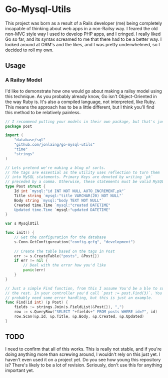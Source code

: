# Go-Mysql-Utils

This project was born as a result of a Rails developer (me) being completely incapable of thinking about web apps in a non-Railsy way. I feared the old non-MVC style way I used to develop PHP apps, and I cringed. I really liked Go so far, and its syntax screamed to me that there had to be a better way. I looked around at ORM's and the likes, and I was pretty underwhelmed, so I decided to roll my own.

## Usage

### A Railsy Model

I'd like to demonstrate how one would go about making a railsy model using this technique. As you probably already know, Go isn't Object-Oriented in the way Ruby is. It's also a compiled language, not interpreted, like Ruby. This means the approach has to be a little different, but I think you'll find this method to be relatively painless.

```go
// I recommend putting your models in their own package, but that's just me
package post

import (
	"database/sql"
	"github.com/jonlaing/go-mysql-utils"
	"time"
	"strings"
)

// Lets pretend we're making a blog of sorts.
// The tags are essential as the utility uses reflection to turn them
// into MySQL statements. Primary Keys are denoted by writing `pk` 
// preceded by a comma. Otherwise, these statements must be valid MySQL.
type Post struct {
	Id int `mysql:"id INT NOT NULL AUTO_INCREMENT,pk"`
	Title string `mysql:"title VARCHAR(20) NOT NULL"`
	Body string `mysql:"body TEXT NOT NULL"`
	Created time.Time `mysql:"created DATETIME"
	Updated time.Time `mysql:"updated DATETIME"
}

var s MysqlUtil

func init() {
	// Get the configuration for the database
	s.Conn.GetConfigureation("config.gcfg", "development")	
	
	// Create the table based on the tags in Post
	err := s.CreateTable("posts", &Post{})
	if err != nil {
		// Deal with the error how you'd like
		panic(err)
	}
}

// Just a simple Find function, from this I assume You'd be a ble to surmise
// the rest. In your controller you'd call `post := post.Find(3)`. You'd also
// probably need some error handling, but this is just an example.
func Find(id int) (p Post) {
	fields := strings.Join(s.FieldList(&Post{}), ",")
	row := s.QueryRow("SELECT "+fields+" FROM posts WHERE id=?", id)
	row.Scan(&p.Id, &p.Title, &p.Body, &p.Created, &p.Updated)
}
```

## TODO

I need to confirm that all of this works. This is really not stable, and if you're doing anything more than screwing around, I wouldn't rely on this just yet. I haven't even used it on a project yet. Do you see how young this repository is? There's likely to be a lot of revision. Seriously, don't use this for anything important yet.
